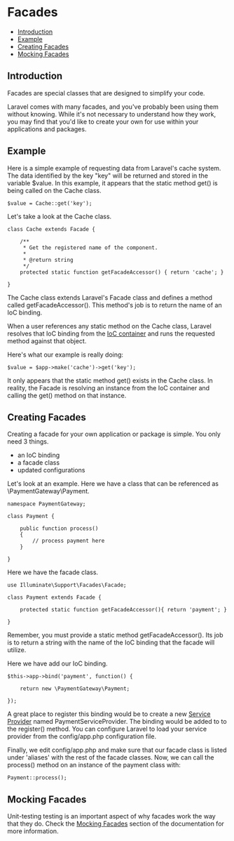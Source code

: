 # Facades

- [Introduction](#introduction)
- [Example](#example)
- [Creating Facades](#creating-facades)
- [Mocking Facades](#mocking-facades)

<a name="introduction"></a>
## Introduction

Facades are special classes that are designed to simplify your code.

Laravel comes with many facades, and you've probably been using them without knowing. While it's not necessary to understand how they work, you may find that you'd like to create your own for use within your applications and packages.

<a name="example"></a>
## Example

Here is a simple example of requesting data from Laravel's cache system. The data identified by the key "key" will be returned and stored in the variable $value. In this example, it appears that the static method get() is being called on the Cache class.

	$value = Cache::get('key');

Let's take a look at the Cache class.

	class Cache extends Facade {

		/**
		 * Get the registered name of the component.
		 *
		 * @return string
		 */
		protected static function getFacadeAccessor() { return 'cache'; }

	}

The Cache class extends Laravel's Facade class and defines a method called getFacadeAccessor(). This method's job is to return the name of an IoC binding.

When a user references any static method on the Cache class, Laravel resolves that IoC binding from the [IoC container](/docs/ioc) and runs the requested method against that object.

Here's what our example is really doing:

	$value = $app->make('cache')->get('key');

It only appears that the static method get() exists in the Cache class. In reality, the Facade is resolving an instance from the IoC container and calling the get() method on that instance.

<a name="creating-facades"></a>
## Creating Facades

Creating a facade for your own application or package is simple. You only need 3 things.

- an IoC binding
- a facade class
- updated configurations

Let's look at an example. Here we have a class that can be referenced as \PaymentGateway\Payment.

	namespace PaymentGateway;

	class Payment {

		public function process()
		{
			// process payment here
		}

	}

Here we have the facade class.

	use Illuminate\Support\Facades\Facade;

	class Payment extends Facade {

	    protected static function getFacadeAccessor(){ return 'payment'; }

	}

Remember, you must provide a static method getFacadeAccessor(). Its job is to return a string with the name of the IoC binding that the facade will utilize.

Here we have add our IoC binding.

	$this->app->bind('payment', function() {

		return new \PaymentGateway\Payment;

	});

A great place to register this binding would be to create a new [Service Provider](/docs/ioc#service-providers) named PaymentServiceProvider. The binding would be added to to the register() method. You can configure Laravel to load your service provider from the config/app.php configuration file.

Finally, we edit config/app.php and make sure that our facade class is listed under 'aliases' with the rest of the facade classes. Now, we can call the process() method on an instance of the payment class with:

	Payment::process();

<a name="mocking-facades"></a>
## Mocking Facades

Unit-testing testing is an important aspect of why facades work the way that they do. Check the [Mocking Facades](/docs/testing#mocking-facades) section of the documentation for more information.
